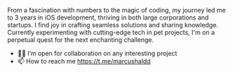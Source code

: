 From a fascination with numbers to the magic of coding, my journey led me to 3 years in iOS development, thriving in both large corporations and startups. I find joy in crafting seamless solutions and sharing knowledge. Currently experimenting with cutting-edge tech in pet projects, I'm on a perpetual quest for the next enchanting challenge.

- 👩‍💻 I’m open for collaboration on any interesting project
- 📫 How to reach me https://t.me/marcushaldd

<!---
LDDmarc/LDDmarc is a ✨ special ✨ repository because its `README.md` (this file) appears on your GitHub profile.
You can click the Preview link to take a look at your changes.
--->
